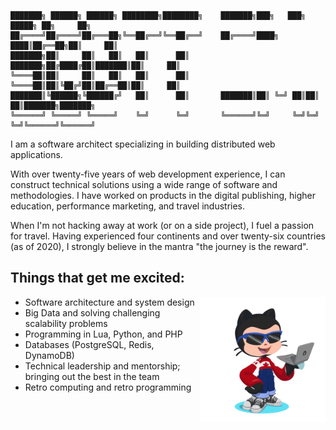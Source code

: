 ```
███████╗ ██████╗ ██████╗ ████████╗████████╗    ███████╗███╗   ███╗ █████╗ ██╗     ██╗     
██╔════╝██╔════╝██╔═══██╗╚══██╔══╝╚══██╔══╝    ██╔════╝████╗ ████║██╔══██╗██║     ██║     
███████╗██║     ██║   ██║   ██║      ██║       ███████╗██╔████╔██║███████║██║     ██║     
╚════██║██║     ██║   ██║   ██║      ██║       ╚════██║██║╚██╔╝██║██╔══██║██║     ██║     
███████║╚██████╗╚██████╔╝   ██║      ██║       ███████║██║ ╚═╝ ██║██║  ██║███████╗███████╗
╚══════╝ ╚═════╝ ╚═════╝    ╚═╝      ╚═╝       ╚══════╝╚═╝     ╚═╝╚═╝  ╚═╝╚══════╝╚══════╝
```
I am a software architect specializing in building distributed web applications.

With over twenty-five years of web development experience, I can construct technical solutions using a wide range of software and methodologies. I have worked on products in the digital publishing, higher education, performance marketing, and travel industries.

When I'm not hacking away at work (or on a side project), I fuel a passion for travel. Having experienced four continents and over twenty-six countries (as of 2020), I strongly believe in the mantra "the journey is the reward".

## Things that get me excited: 

<img align="right" width="200" height="200" src="https://raw.githubusercontent.com/smallsco/smallsco/master/octocat.gif">

- Software architecture and system design
- Big Data and solving challenging scalability problems
- Programming in Lua, Python, and PHP
- Databases (PostgreSQL, Redis, DynamoDB)
- Technical leadership and mentorship; bringing out the best in the team
- Retro computing and retro programming
